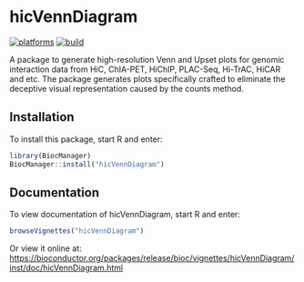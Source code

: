 # hicVennDiagram

[![platforms](http://bioconductor.org/shields/availability/devel/hicVennDiagram.svg)](http://bioconductor.org/packages/devel/bioc/html/hicVennDiagram.html)
[![build](http://bioconductor.org/shields/build/devel/bioc/hicVennDiagram.svg)](http://bioconductor.org/packages/devel/bioc/html/hicVennDiagram.html)

A package to generate high-resolution Venn and Upset plots for 
genomic interaction data from HiC, ChIA-PET, HiChIP, PLAC-Seq, Hi-TrAC,
HiCAR and etc. The package generates plots specifically crafted to
eliminate the deceptive visual representation caused by the counts method.

## Installation

To install this package, start R and enter:

```r
library(BiocManager)
BiocManager::install("hicVennDiagram")
```

## Documentation

To view documentation of hicVennDiagram, start R and enter:
```r
browseVignettes("hicVennDiagram")
```

Or view it online at:
https://bioconductor.org/packages/release/bioc/vignettes/hicVennDiagram/inst/doc/hicVennDiagram.html

